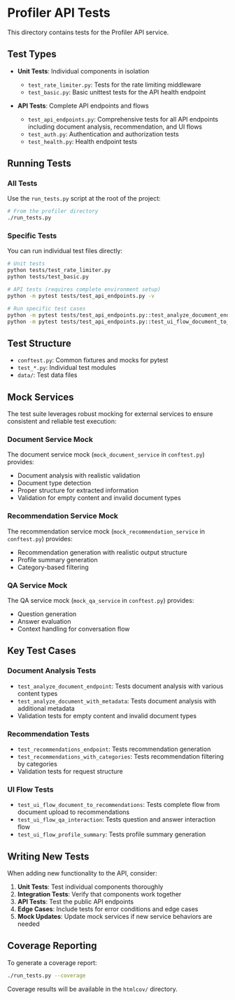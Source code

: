 # Profiler API Tests

This directory contains tests for the Profiler API service.

## Test Types

- **Unit Tests**: Individual components in isolation
  - `test_rate_limiter.py`: Tests for the rate limiting middleware
  - `test_basic.py`: Basic unittest tests for the API health endpoint

- **API Tests**: Complete API endpoints and flows
  - `test_api_endpoints.py`: Comprehensive tests for all API endpoints including document analysis, recommendation, and UI flows
  - `test_auth.py`: Authentication and authorization tests
  - `test_health.py`: Health endpoint tests

## Running Tests

### All Tests

Use the `run_tests.py` script at the root of the project:

```bash
# From the profiler directory
./run_tests.py
```

### Specific Tests

You can run individual test files directly:

```bash
# Unit tests
python tests/test_rate_limiter.py
python tests/test_basic.py

# API tests (requires complete environment setup)
python -m pytest tests/test_api_endpoints.py -v

# Run specific test cases
python -m pytest tests/test_api_endpoints.py::test_analyze_document_endpoint -v
python -m pytest tests/test_api_endpoints.py::test_ui_flow_document_to_recommendations -v
```

## Test Structure

- `conftest.py`: Common fixtures and mocks for pytest
- `test_*.py`: Individual test modules
- `data/`: Test data files

## Mock Services

The test suite leverages robust mocking for external services to ensure consistent and reliable test execution:

### Document Service Mock

The document service mock (`mock_document_service` in `conftest.py`) provides:
- Document analysis with realistic validation
- Document type detection
- Proper structure for extracted information
- Validation for empty content and invalid document types

### Recommendation Service Mock

The recommendation service mock (`mock_recommendation_service` in `conftest.py`) provides:
- Recommendation generation with realistic output structure
- Profile summary generation
- Category-based filtering

### QA Service Mock

The QA service mock (`mock_qa_service` in `conftest.py`) provides:
- Question generation
- Answer evaluation
- Context handling for conversation flow

## Key Test Cases

### Document Analysis Tests

- `test_analyze_document_endpoint`: Tests document analysis with various content types
- `test_analyze_document_with_metadata`: Tests document analysis with additional metadata
- Validation tests for empty content and invalid document types

### Recommendation Tests

- `test_recommendations_endpoint`: Tests recommendation generation 
- `test_recommendations_with_categories`: Tests recommendation filtering by categories
- Validation tests for request structure

### UI Flow Tests

- `test_ui_flow_document_to_recommendations`: Tests complete flow from document upload to recommendations
- `test_ui_flow_qa_interaction`: Tests question and answer interaction flow
- `test_ui_flow_profile_summary`: Tests profile summary generation

## Writing New Tests

When adding new functionality to the API, consider:

1. **Unit Tests**: Test individual components thoroughly
2. **Integration Tests**: Verify that components work together
3. **API Tests**: Test the public API endpoints
4. **Edge Cases**: Include tests for error conditions and edge cases
5. **Mock Updates**: Update mock services if new service behaviors are needed

## Coverage Reporting

To generate a coverage report:

```bash
./run_tests.py --coverage
```

Coverage results will be available in the `htmlcov/` directory. 